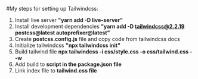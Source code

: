 #My steps for setting up Tailwindcss:

1. Install live server **"yarn add -D live-server"**
2. Install development dependencies **"yarn add -D tailwindcss@2.2.19 postcss@latest autoprefixer@latest"**
3. Create **postcss.config.js** file and copy code from tailwindcss docs
4. Initialize tailwindcss **"npx tailwindcss init"**
5. Build tailwind file **npx tailwindcss -i css/style.css -o css/tailwind.css --w**
6. Add build to **script in the package.json file**
7. Link index file to **tailwind.css file**
